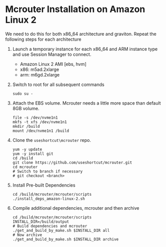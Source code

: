 # Mcrouter Installation on Amazon Linux 2

We need to do this for both x86_64 architecture and graviton. Repeat the following steps
for each architecture

1. Launch a temporary instance for each x86_64 and ARM instance type and use Session Manager to connect.
    - Amazon Linux 2 AMI [ebs, hvm]
    - x86: m5ad.2xlarge
    - arm: m6gd.2xlarge

1. Switch to root for all subsequent commands
    ```shell
    sudo su -
    ```

1. Attach the EBS volume. Mcrouter needs a little more space than default 8GB volume.
    ```shell
    file -s /dev/nvme1n1
    mkfs -t xfs /dev/nvme1n1
    mkdir /build
    mount /dev/nvme1n1 /build
    ```

1. Clone the `useshortcut\mcrouter` repo.
    ```shell
    yum -y update
    yum -y install git
    cd /build
    git clone https://github.com/useshortcut/mcrouter.git
    cd mcrouter
    # Switch to branch if necessary
    # git checkout <branch>
    ```

1. Install Pre-built Dependencies
    ```shell
    cd /build/mcrouter/mcrouter/scripts
    ./install_deps_amazon-linux-2.sh
    ```

1. Compile additional dependencies, mcrouter and then archive
    ```shell
    cd /build/mcrouter/mcrouter/scripts
    INSTALL_DIR=/build/output
    # Build dependencies and mcrouter
    ./get_and_build_by_make.sh $INSTALL_DIR all
    # Now archive
    ./get_and_build_by_make.sh $INSTALL_DIR archive
    ```

